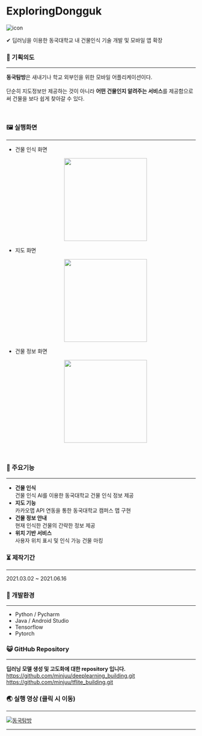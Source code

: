 # ExploringDongguk

![icon](https://user-images.githubusercontent.com/57933061/122952166-cf485780-d3b8-11eb-99f8-d0a3d6456923.png)

✔ 딥러닝을 이용한 동국대학교 내 건물인식 기술 개발 및 모바일 앱 확장


### 📄 기획의도

------



**동국탐방**은 새내기나 학교 외부인을 위한 모바일 어플리케이션이다.<br><br>
단순히 지도정보만 제공하는 것이 아니라 **어떤 건물인지 알려주는 서비스**를 제공함으로써 건물을 보다 쉽게 찾아갈 수 있다.


<br>

### 🖼 실행화면

------
- 건물 인식 화면
  <p style="text-align: center;">
    <img src="https://user-images.githubusercontent.com/57933061/125449581-0c38e895-e8b4-431a-acdc-a3124a0d16af.gif" width="220" float = "center">
  </p>
- 지도 화면
  <p style="text-align: center;">
    <img src="https://user-images.githubusercontent.com/57933061/125478751-95796de7-fa25-4733-a558-a7b06395c734.png" width="220" float = "center">
  </p>
- 건물 정보 화면
  <p style="text-align: center;">
    <img src="https://user-images.githubusercontent.com/57933061/125478847-a3bcc6ad-240c-44f5-86da-4efb9c08968c.png" width="220" float = "center">
  </p>

<br>


### 📌 주요기능

------

- **건물 인식**<br>건물 인식 AI를 이용한 동국대학교 건물 인식 정보 제공<br>
- **지도 기능**<br>카카오맵 API 연동을 통한 동국대학교 캠퍼스 맵 구현<br>
- **건물 정보 안내**<br>현재 인식한 건물의 간략한 정보 제공<br>
- **위치 기반 서비스**<br>사용자 위치 표시 및 인식 가능 건물 마킹<br>


### ⏳ 제작기간

------

2021.03.02 ~ 2021.06.16




### 💫 개발환경

------

- Python / Pycharm
- Java / Android Studio
- Tensorflow
- Pytorch



### 😺 GitHub Repository

------

**딥러닝 모델 생성 및 고도화에 대한 repository 입니다.**<br>
https://github.com/minjuu/deeplearning_building.git<br>
https://github.com/minjuu/tflite_building.git



### 🌏 실행 영상 (클릭 시 이동)

------
[![동국탐방](http://img.youtube.com/vi/EqErHPd4NzU/0.jpg)](https://www.youtube.com/watch?v=EqErHPd4NzU) 

------


